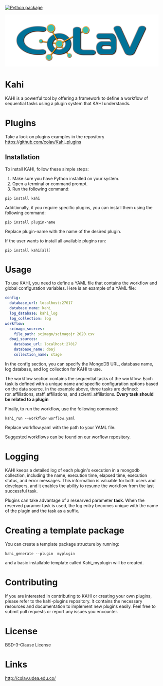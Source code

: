 [![Python package](https://github.com/colav-playground/Kahi/actions/workflows/python-package.yml/badge.svg)](https://github.com/colav-playground/Kahi/actions/workflows/python-package.yml)
<center><img src="https://raw.githubusercontent.com/colav/colav.github.io/master/img/Logo.png"/></center>

# Kahi
KAHI is a powerful tool by offering a framework to define a workflow of sequential tasks using a plugin system that KAHI understands.

# Plugins
Take a look on plugins examples in the repository
https://github.com/colav/Kahi_plugins 

## Installation

To install KAHI, follow these simple steps:

1. Make sure you have Python installed on your system.
2. Open a terminal or command prompt.
3. Run the following command:

```shell
pip install kahi
```
Additionally, if you require specific plugins, you can install them using the following command:
```shell
pip install plugin-name
```
Replace plugin-name with the name of the desired plugin.

If the user wants to install all available plugins run:
```shell
pip install kahi[all]
```


# Usage

To use KAHI, you need to define a YAML file that contains the workflow and global configuration variables. Here is an example of a YAML file:
```yaml
config:
  database_url: localhost:27017
  database_name: kahi
  log_database: kahi_log
  log_collection: log
workflow:
  scimago_sources:
    file_path: scimago/scimagojr 2020.csv
  doaj_sources:
    database_url: localhost:27017
    database_name: doaj
    collection_name: stage
```
In the config section, you can specify the MongoDB URL, database name, log database, and log collection for KAHI to use.

The workflow section contains the sequential tasks of the workflow. Each task is defined with a unique name and specific configuration options based on the data source. In the example above, three tasks are defined: ror_affiliations, staff_affiliations, and scienti_affiliations.
**Every task should be related to a plugin**

Finally, to run the workflow, use the following command:
```shell
kahi_run --workflow worflow.yaml
```
Replace workflow.yaml with the path to your YAML file.

Suggested workflows can be found on [our worflow repository](https://github.com/colav/impactu/tree/main/workflows).

# Logging
KAHI keeps a detailed log of each plugin's execution in a mongodb collection, including the name, execution time, elapsed time, execution status, and error messages. This information is valuable for both users and developers, and it enables the ability to resume the workflow from the last successful task.

Plugins can take advantage of a researved parameter **task**. When the reserved paramer task is used, the log entry becomes unique with the name of the plugin and the task as a suffix.

# Creating a template package

You can create a template package structure by running:
```
kahi_generate --plugin  myplugin
```
and a basic installable template called Kahi_myplugin will be created.


# Contributing
If you are interested in contributing to KAHI or creating your own plugins, please refer to the kahi-plugins repository. It contains the necessary resources and documentation to implement new plugins easily. Feel free to submit pull requests or report any issues you encounter.

# License
BSD-3-Clause License 

# Links
http://colav.udea.edu.co/




